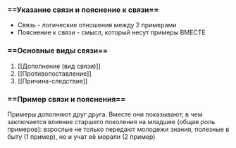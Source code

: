 ### ==Указание связи и пояснение к связи==
- Связь - логические отношения между 2 примерами
- Пояснение к связи - смысл, который несут примеры ВМЕСТЕ
### ==Основные виды связи==
1. [[Дополнение (вид связи)]]
2. [[Противопоставление]]
3. [[Причина-следствие]]
### ==Пример связи и пояснения==
Примеры дополняют друг друга. Вместе они показывают, в чем заключается влияние старшего поколения на младшее (общая роль примеров): взрослые не только передают молодежи знания, полезные в быту (1 пример), но и учат её морали (2 пример)